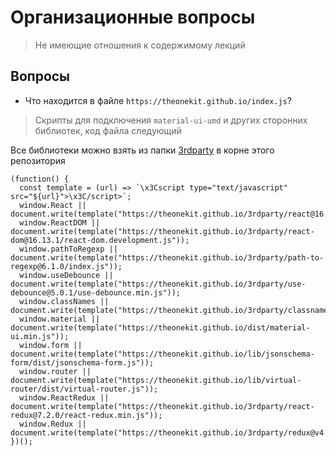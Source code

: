 # Организационные вопросы

> Не имеющие отношения к содержимому лекций

## Вопросы

 - Что находится в файле `https://theonekit.github.io/index.js`?

> Скрипты для подключения `material-ui-umd` и других сторонних библиотек, код файла следующий

Все библиотеки можно взять из папки [3rdparty](https://github.com/tripolskypetr/material-ui-umd/tree/master/3rdparty) в корне этого репозитория

```
(function() {
  const template = (url) => `\x3Cscript type="text/javascript" src="${url}">\x3C/script>`;
  window.React || document.write(template("https://theonekit.github.io/3rdparty/react@16.13.1/react.development.js"));
  window.ReactDOM || document.write(template("https://theonekit.github.io/3rdparty/react-dom@16.13.1/react-dom.development.js"));
  window.pathToRegexp || document.write(template("https://theonekit.github.io/3rdparty/path-to-regexp@6.1.0/index.js"));
  window.useDebounce || document.write(template("https://theonekit.github.io/3rdparty/use-debounce@5.0.1/use-debounce.min.js"));
  window.classNames || document.write(template("https://theonekit.github.io/3rdparty/classnames@2.2.6/classnames.js"));
  window.material || document.write(template("https://theonekit.github.io/dist/material-ui.min.js"));
  window.form || document.write(template("https://theonekit.github.io/lib/jsonschema-form/dist/jsonschema-form.js"));
  window.router || document.write(template("https://theonekit.github.io/lib/virtual-router/dist/virtual-router.js"));
  window.ReactRedux || document.write(template("https://theonekit.github.io/3rdparty/react-redux@7.2.0/react-redux.min.js"));
  window.Redux || document.write(template("https://theonekit.github.io/3rdparty/redux@v4.0.5/redux.min.js"))
})();

```